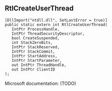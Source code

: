 ## RtlCreateUserThread

```
[DllImport("ntdll.dll", SetLastError = true)]
public static extern int RtlCreateUserThread(
   IntPtr ProcessHandle,
   IntPtr ThreadSecurityDescriptor,
   bool CreateSuspended,
   int StackZeroBits,
   IntPtr StackReserved,
   IntPtr StackCommit,
   IntPtr StartAddress,
   IntPtr StartParameter,
   out IntPtr ThreadHandle,
   out IntPtr ClientID
);
```

Microsoft documentation: (TODO)
